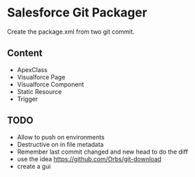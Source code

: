 # Salesforce Git Packager

Create the package.xml from two git commit.

## Content
* ApexClass
* Visualforce Page
* Visualforce Component
* Static Resource
* Trigger

## TODO
* Allow to push on environments
* Destructive on in file metadata
* Remember last commit changed and new head to do the diff
* use the idea https://github.com/Orbs/git-download
* create a gui
